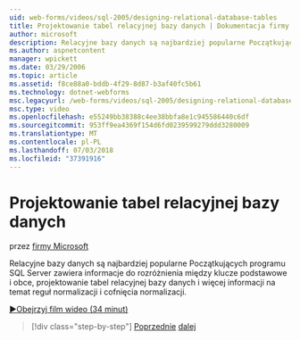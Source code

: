 ```yaml
---
uid: web-forms/videos/sql-2005/designing-relational-database-tables
title: Projektowanie tabel relacyjnej bazy danych | Dokumentacja firmy Microsoft
author: microsoft
description: Relacyjne bazy danych są najbardziej popularne Początkujących programu SQL Server zawiera informacje do rozróżnienia między klucze podstawowe i obce projektowania relacyjnych baz danych...
ms.author: aspnetcontent
manager: wpickett
ms.date: 03/29/2006
ms.topic: article
ms.assetid: f8ce88a0-bddb-4f29-8d87-b3af40fc5b61
ms.technology: dotnet-webforms
msc.legacyurl: /web-forms/videos/sql-2005/designing-relational-database-tables
msc.type: video
ms.openlocfilehash: e55249bb38388c4ee38bbfa8e1c945586440c6df
ms.sourcegitcommit: 953ff9ea4369f154d6fd0239599279ddd3280009
ms.translationtype: MT
ms.contentlocale: pl-PL
ms.lasthandoff: 07/03/2018
ms.locfileid: "37391916"
---
```

<a name="designing-relational-database-tables"></a>Projektowanie tabel relacyjnej bazy danych
====================
przez [firmy Microsoft](https://github.com/microsoft)

Relacyjne bazy danych są najbardziej popularne Początkujących programu SQL Server zawiera informacje do rozróżnienia między klucze podstawowe i obce, projektowanie tabel relacyjnej bazy danych i więcej informacji na temat reguł normalizacji i cofnięcia normalizacji.

[&#9654;Obejrzyj film wideo (34 minut)](https://channel9.msdn.com/Blogs/ASP-NET-Site-Videos/designing-relational-database-tables)

> [!div class="step-by-step"]
> [Poprzednie](more-about-column-data-types-and-other-properties.md)
> [dalej](manipulating-database-data.md)
